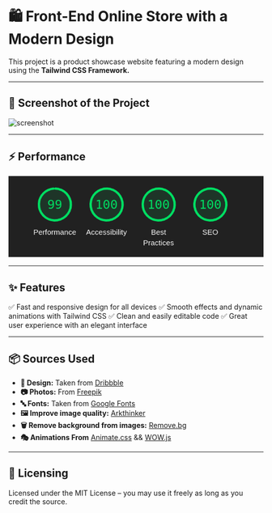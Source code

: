 # 🛍️ Front-End Online Store with a Modern Design
This project is a product showcase website featuring a modern design using the **Tailwind CSS Framework.**

---

## 📸 Screenshot of the Project
![screenshot](public/images/screenshot.png)  

---

## ⚡ Performance  
![Performance](public/images/Performance.png)  

---

## ✨ Features
✅ Fast and responsive design for all devices
✅ Smooth effects and dynamic animations with Tailwind CSS
✅ Clean and easily editable code
✅ Great user experience with an elegant interface

---

## 📦 Sources Used
- **📌 Design:** Taken from [Dribbble](https://dribbble.com)  
- **📷 Photos:** From [Freepik](https://www.freepik.com/)  
- **🔤 Fonts:** Taken from [Google Fonts](https://fonts.google.com/)  
- **🖼️ Improve image quality:** [Arkthinker](https://www.arkthinker.com/ar/image-upscaler/)  
- **🗑️ Remove background from images:** [Remove.bg](https://www.remove.bg/)
- **🎭 Animations From** [Animate.css](https://animate.style/) && [WOW.js](https://wowjs.uk/)

---

## 📜 Licensing  
Licensed under the MIT License – you may use it freely as long as you credit the source.